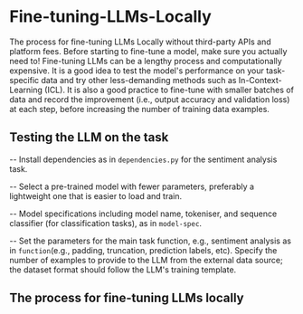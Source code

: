 # Fine-tuning-LLMs-Locally
The process for fine-tuning LLMs Locally without third-party APIs and platform fees. Before starting to fine-tune a model, make sure you actually need to! Fine-tuning LLMs can be a lengthy process and computationally expensive. It is a good idea to test the model's performance on your task-specific data and try other less-demanding methods such as In-Context-Learning (ICL). It is also a good practice to fine-tune with smaller batches of data and record the improvement (i.e., output accuracy and validation loss) at each step, before increasing the number of training data examples.

## Testing the LLM on the task

-- Install dependencies as in `dependencies.py` for the sentiment analysis task.

-- Select a pre-trained model with fewer parameters, preferably a lightweight one that is easier to load and train.

-- Model specifications including model name, tokeniser, and sequence classifier (for classification tasks), as in `model-spec`.

--  Set the parameters for the main task function, e.g., sentiment analysis as in `function`(e.g., padding, truncation, prediction labels, etc). Specify the number of examples to provide to the LLM from the external data source; the dataset format should follow the LLM's training template.

## The process for fine-tuning LLMs locally 

 
